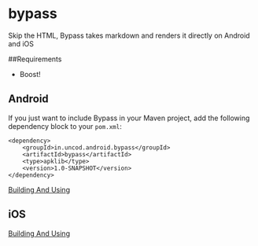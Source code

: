 bypass
======

Skip the HTML, Bypass takes markdown and renders it directly on Android and iOS

##Requirements
- Boost!

## Android

If you just want to include Bypass in your Maven project, add the following
dependency block to your `pom.xml`:

    <dependency>
        <groupId>in.uncod.android.bypass</groupId>
        <artifactId>bypass</artifactId>
        <type>apklib</type>
        <version>1.0-SNAPSHOT</version>
    </dependency>

[Building And Using](platform/android/README.md)

## iOS

[Building And Using](platform/iOS/README.md)

